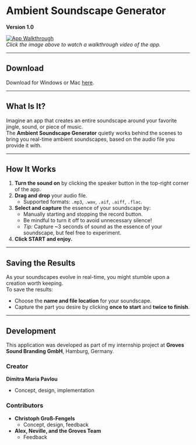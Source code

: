 # Ambient Soundscape Generator  
**Version 1.0**  

[![App Walkthrough](https://github.com/user-attachments/assets/dc2dfca2-9c2f-4cd1-9466-2021b245d33d)](https://drive.google.com/file/d/1ABpY9OXXXMx7mG4rIoJjqSYmwdPMs_aL/view)  
*Click the image above to watch a walkthrough video of the app.*

---

## Download  
Download for Windows or Mac [here](https://github.com/dmpavlou/Ambient-Soundscape-Generator/releases).

---

## What Is It?  
Imagine an app that creates an entire soundscape around your favorite jingle, sound, or piece of music.  
The **Ambient Soundscape Generator** quietly works behind the scenes to bring you real-time ambient soundscapes, based on the audio file you provide it with.

---

## How It Works  

1. **Turn the sound on** by clicking the speaker button in the top-right corner of the app.  
2. **Drag and drop** your audio file.  
   - Supported formats: `.mp3`, `.wav`, `.aif`, `.aiff`, `.flac`.  
3. **Select and capture** the essence of your soundscape by:  
   - Manually starting and stopping the record button.  
   - Be mindful to turn it off to avoid unnecessary silence!  
   - *Tip:* Capture ~3 seconds of sound as the essence of your soundscape, but feel free to experiment.  
4. **Click START and enjoy.**

---

## Saving the Results  

As your soundscapes evolve in real-time, you might stumble upon a creation worth keeping.  
To save the results:  

- Choose the **name and file location** for your soundscape.  
- Capture the part you desire by clicking **once to start** and **twice to finish**.

---

## Development  

This application was developed as part of my internship project at **Groves Sound Branding GmbH**, Hamburg, Germany.

### Creator  
**Dimitra Maria Pavlou**  
- Concept, design, implementation  

### Contributors  
- **Christoph Groß-Fengels**  
  - Concept, design, feedback  
- **Alex, Neville, and the Groves Team**  
  - Feedback
